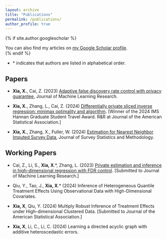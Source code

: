 ```yaml
---
layout: archive
title: "Publications"
permalink: /publications/
author_profile: true
---
```


{% if site.author.googlescholar %}
  <div class="wordwrap">You can also find my articles on <a href="{{site.author.googlescholar}}">my Google Scholar profile</a>.</div>
{% endif %}

* \* indicates that authors are listed in alphabetical order.

## Papers

- **Xia, X.**, Cai, Z. (2023) [Adaptive false discovery rate control with privacy guarantee](https://jmlr.org/papers/v24/23-0039.html), Journal of Machine Learning Research.

- **Xia, X.**, Zhang, L., Cai, Z. (2024) [Differentially private sliced inverse regression: minimax optimality and algorithm](https://arxiv.org/abs/2401.08150). [Winner of the 2024 IMS Hannan Graduate Student Travel Award. R&R at Journal of the American Statistical Association.]

- **Xia, X.**, Zhang, X., Fuller, W. (2024) [Estimation for Nearest Neighbor Imputed Survey Data](https://academic.oup.com/jssam/advance-article-abstract/doi/10.1093/jssam/smae048/7964745?utm_source=advanceaccess&utm_campaign=jssam&utm_medium=email), Journal of Survey Statistics and Methodology.


## Working Papers

- Cai, Z., Li, S., **Xia, X**.*, Zhang, L. (2023) [Private estimation and inference in high-dimensional regression with FDR control](https://arxiv.org/abs/2310.16260). [Submitted to Journal of Machine Learning Research.]

- Qiu, Y., Tao, J., **Xia, X**.* (2024) Inference of Heterogeneous Quantile Treatment Effects Using Observational Data with High-Dimensional Covariates.

- **Xia, X**, Qiu, Y. (2024) Multiply Robust Inference of Treatment Effects under High-dimensional Clustered Data. [Submitted to Journal of the American Statistical Association.]

- **Xia, X**, Li, C., Li, C. (2024) Learning a directed acyclic graph with additive heteroscedastic errors.
